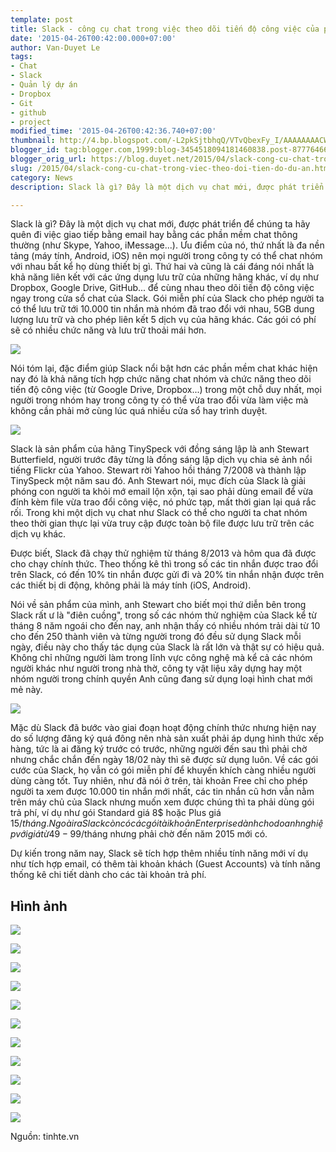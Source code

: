 ```yaml
---
template: post
title: Slack - công cụ chat trong việc theo dõi tiến độ công việc của project
date: '2015-04-26T00:42:00.000+07:00'
author: Van-Duyet Le
tags:
- Chat
- Slack
- Quản lý dự án
- Dropbox
- Git
- github
- project
modified_time: '2015-04-26T00:42:36.740+07:00'
thumbnail: http://4.bp.blogspot.com/-L2pkSjtbhqQ/VTvQbexFy_I/AAAAAAAACWU/cUhMb50WKnA/s1600/2377299_slack-500.jpg
blogger_id: tag:blogger.com,1999:blog-3454518094181460838.post-8777646648801182771
blogger_orig_url: https://blog.duyet.net/2015/04/slack-cong-cu-chat-trong-viec-theo-doi-tien-do-du-an.html
slug: /2015/04/slack-cong-cu-chat-trong-viec-theo-doi-tien-do-du-an.html
category: News
description: Slack là gì? Đây là một dịch vụ chat mới, được phát triển để chúng ta hãy quên đi việc giao tiếp bằng email hay bằng các phần mềm chat thông thường (như Skype, Yahoo, iMessage...). Ưu điểm của nó, thứ nhất là đa nền tảng (máy tính, Android, iOS) nên mọi người trong công ty có thể chat nhóm với nhau bất kể họ dùng thiết bị gì. 

---
```


Slack là gì? Đây là một dịch vụ chat mới, được phát triển để chúng ta hãy quên đi việc giao tiếp bằng email hay bằng các phần mềm chat thông thường (như Skype, Yahoo, iMessage...). Ưu điểm của nó, thứ nhất là đa nền tảng (máy tính, Android, iOS) nên mọi người trong công ty có thể chat nhóm với nhau bất kể họ dùng thiết bị gì. 
Thứ hai và cũng là cái đáng nói nhất là khả năng liên kết với các ứng dụng lưu trữ của những hãng khác, ví dụ như Dropbox, Google Drive, GitHub... để cùng nhau theo dõi tiến độ công việc ngay trong cửa sổ chat của Slack. Gói miễn phí của Slack cho phép người ta có thể lưu trữ tới 10.000 tin nhắn mà nhóm đã trao đổi với nhau, 5GB dung lượng lưu trữ và cho phép liên kết 5 dịch vụ của hãng khác. Các gói có phí sẽ có nhiều chức năng và lưu trữ thoải mái hơn.

![](http://4.bp.blogspot.com/-L2pkSjtbhqQ/VTvQbexFy_I/AAAAAAAACWU/cUhMb50WKnA/s1600/2377299_slack-500.jpg)

Nói tóm lại, đặc điểm giúp Slack nổi bật hơn các phần mềm chat khác hiện nay đó là khả năng tích hợp chức năng chat nhóm và chức năng theo dõi tiến độ công việc (từ Google Drive, Dropbox...) trong một chỗ duy nhất, mọi người trong nhóm hay trong công ty có thể vừa trao đổi vừa làm việc mà không cần phải mở cùng lúc quá nhiều cửa sổ hay trình duyệt.

![](http://2.bp.blogspot.com/-HCCNiPWX9xE/VTvQlrWdapI/AAAAAAAACWc/Lq-MNQdMeEk/s1600/2377290_slack-06.png)

Slack là sản phẩm của hãng TinySpeck với đồng sáng lập là anh Stewart Butterfield, người trước đây từng là đồng sáng lập dịch vụ chia sẻ ảnh nổi tiếng Flickr của Yahoo. Stewart rời Yahoo hồi tháng 7/2008 và thành lập TinySpeck một năm sau đó. Anh Stewart nói, mục đích của Slack là giải phóng con người ta khỏi mớ email lộn xộn, tại sao phải dùng email để vừa đính kèm file vừa trao đổi công việc, nó phức tạp, mất thời gian lại quá rắc rối. Trong khi một dịch vụ chat như Slack có thể cho người ta chat nhóm theo thời gian thực lại vừa truy cập được toàn bộ file được lưu trữ trên các dịch vụ khác.

Được biết, Slack đã chạy thử nghiệm từ tháng 8/2013 và hôm qua đã được cho chạy chính thức. Theo thống kê thì trong số các tin nhắn được trao đổi trên Slack, có đến 10% tin nhắn được gửi đi và 20% tin nhắn nhận được trên các thiết bị di động, không phải là máy tính (iOS, Android).

Nói về sản phẩm của mình, anh Stewart cho biết mọi thứ diễn bên trong Slack rất ư là "điên cuồng", trong số các nhóm thử nghiệm của Slack kể từ tháng 8 năm ngoái cho đến nay, anh nhận thấy có nhiều nhóm trải dài từ 10 cho đến 250 thành viên và từng người trong đó đều sử dụng Slack mỗi ngày, điều này cho thấy tác dụng của Slack là rất lớn và thật sự có hiệu quả. Không chỉ những người làm trong lĩnh vực công nghệ mà kể cả các nhóm người khác như người trong nhà thờ, công ty vật liệu xây dựng hay một nhóm người trong chính quyền Anh cũng đang sử dụng loại hình chat mới mẻ này.

![](http://3.bp.blogspot.com/-75MMeW0DaUU/VTvQuMTR9AI/AAAAAAAACWk/BQSvVE-mIqU/s1600/2377292_slack-08.png)

Mặc dù Slack đã bước vào giai đoạn hoạt động chính thức nhưng hiện nay do số lượng đăng ký quá đông nên nhà sản xuất phải áp dụng hình thức xếp hàng, tức là ai đăng ký trước có trước, những người đến sau thì phải chờ nhưng chắc chắn đến ngày 18/02 này thì sẽ được sử dụng luôn. Về các gói cước của Slack, họ vẫn có gói miễn phí để khuyến khích càng nhiều người dùng càng tốt. Tuy nhiên, như đã nói ở trên, tài khoản Free chỉ cho phép người ta xem được 10.000 tin nhắn mới nhất, các tin nhắn cũ hơn vẫn nằm trên máy chủ của Slack nhưng muốn xem được chúng thì ta phải dùng gói trả phí, ví dụ như gói Standard giá 8$ hoặc Plus giá 15$/tháng. Ngoài ra Slack còn có các gói tài khoản Enterprise dành cho doanh nghiệp với giá từ 49-99$/tháng nhưng phải chờ đến năm 2015 mới có.

Dự kiến trong năm nay, Slack sẽ tích hợp thêm nhiều tính năng mới ví dụ như tích hợp email, có thêm tài khoản khách (Guest Accounts) và tính năng thống kê chi tiết dành cho các tài khoản trả phí.

## Hình ảnh ##

[![](http://3.bp.blogspot.com/-WcMdIuFF_DQ/VTvRbW5BPoI/AAAAAAAACW4/xJHu2MifECU/s1600/2377287_slack-03.png)](http://3.bp.blogspot.com/-WcMdIuFF_DQ/VTvRbW5BPoI/AAAAAAAACW4/xJHu2MifECU/s1600/2377287_slack-03.png)

[![](http://3.bp.blogspot.com/-yRjR3QjCV7U/VTvRbo1NWSI/AAAAAAAACW8/FvYHtX9WbTA/s1600/2377289_slack-05.png)](http://3.bp.blogspot.com/-yRjR3QjCV7U/VTvRbo1NWSI/AAAAAAAACW8/FvYHtX9WbTA/s1600/2377289_slack-05.png)

[![](http://4.bp.blogspot.com/-wwX9d6IlgRA/VTvRawXmnXI/AAAAAAAACWw/oQ3N0P109zY/s1600/2377291_slack-07.png)](http://4.bp.blogspot.com/-wwX9d6IlgRA/VTvRawXmnXI/AAAAAAAACWw/oQ3N0P109zY/s1600/2377291_slack-07.png)

[![](http://2.bp.blogspot.com/-ztYyuZEaucE/VTvRb8i90ZI/AAAAAAAACXA/naxPXUKI30s/s1600/2377293_slack-09.png)](http://2.bp.blogspot.com/-ztYyuZEaucE/VTvRb8i90ZI/AAAAAAAACXA/naxPXUKI30s/s1600/2377293_slack-09.png)

[![](http://4.bp.blogspot.com/-uXm4TU_UjE0/VTvRc-1csmI/AAAAAAAACXQ/SRrZtT8HklQ/s1600/2377294_slack-10.png)](http://4.bp.blogspot.com/-uXm4TU_UjE0/VTvRc-1csmI/AAAAAAAACXQ/SRrZtT8HklQ/s1600/2377294_slack-10.png)

[![](http://4.bp.blogspot.com/-GU3SPAVBmo0/VTvRdbzEIYI/AAAAAAAACXY/wZyX6Q_eLt0/s1600/2377295_slack-11.png)](http://4.bp.blogspot.com/-GU3SPAVBmo0/VTvRdbzEIYI/AAAAAAAACXY/wZyX6Q_eLt0/s1600/2377295_slack-11.png)

[![](http://2.bp.blogspot.com/-UMxRcEkC3fc/VTvRd4tXB5I/AAAAAAAACXc/uvNu_A6qvxI/s1600/2377296_slack-12.png)](http://2.bp.blogspot.com/-UMxRcEkC3fc/VTvRd4tXB5I/AAAAAAAACXc/uvNu_A6qvxI/s1600/2377296_slack-12.png)

[![](http://1.bp.blogspot.com/--TbBoSt6gBM/VTvReoqr-hI/AAAAAAAACXw/7QX1zlnKHJI/s1600/2377297_slack-13.png)](http://1.bp.blogspot.com/--TbBoSt6gBM/VTvReoqr-hI/AAAAAAAACXw/7QX1zlnKHJI/s1600/2377297_slack-13.png)

[![](http://3.bp.blogspot.com/-XlD-fAwZMfQ/VTvRfO2njdI/AAAAAAAACXo/1aKFdJS0as4/s1600/2377298_slack-14.png)](http://3.bp.blogspot.com/-XlD-fAwZMfQ/VTvRfO2njdI/AAAAAAAACXo/1aKFdJS0as4/s1600/2377298_slack-14.png)

[![](http://4.bp.blogspot.com/-ue8V_l-u5w0/VTvRfD8clXI/AAAAAAAACXs/Z4-aNxpLgDg/s1600/screen800x500.jpeg)](http://4.bp.blogspot.com/-ue8V_l-u5w0/VTvRfD8clXI/AAAAAAAACXs/Z4-aNxpLgDg/s1600/screen800x500.jpeg)

[![](http://2.bp.blogspot.com/-JTc-8xBmMMw/VTvRfwfiCmI/AAAAAAAACX4/s_uU6pwk0yk/s1600/slack_notifications.jpg)](http://2.bp.blogspot.com/-JTc-8xBmMMw/VTvRfwfiCmI/AAAAAAAACX4/s_uU6pwk0yk/s1600/slack_notifications.jpg)

Nguồn: tinhte.vn
